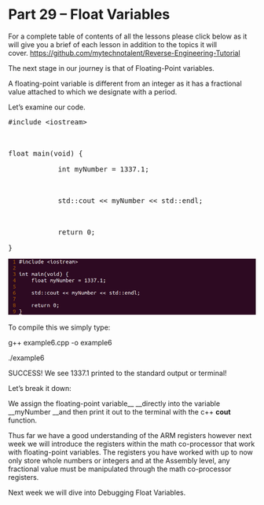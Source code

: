 # Part 29 – Float Variables

For a complete table of contents of all the lessons please click below as it will give you a brief of each lesson in addition to the topics it will cover.&nbsp;https://github.com/mytechnotalent/Reverse-Engineering-Tutorial

The next stage in our journey is that of Floating-Point variables.&nbsp;

A floating-point variable is different from an integer as it has a fractional value attached to which we designate with a period.

Let’s examine our code.

<pre spellcheck="false">#include &lt;iostream&gt;

&nbsp;

float main(void) {

&nbsp;&nbsp;&nbsp;&nbsp;&nbsp;&nbsp;&nbsp;&nbsp;&nbsp;&nbsp;&nbsp; int myNumber = 1337.1;

&nbsp;

&nbsp;&nbsp;&nbsp;&nbsp;&nbsp;&nbsp;&nbsp;&nbsp;&nbsp;&nbsp;&nbsp; std::cout &lt;&lt; myNumber &lt;&lt; std::endl;

&nbsp;

&nbsp;&nbsp;&nbsp;&nbsp;&nbsp;&nbsp;&nbsp;&nbsp;&nbsp;&nbsp;&nbsp; return 0;

}
</pre>

<div class="slate-resizable-image-embed slate-image-embed__resize-full-width"><img src="/imgs/1520592872663.jpg"/></div>

To compile this we simply type:

g++ example6.cpp -o example6

./example6

SUCCESS!&nbsp;We see 1337.1 printed to the standard output or terminal!

Let’s break it down:

We assign the floating-point variable__ __directly into the variable __myNumber __and then print it out to the terminal with the c++ __cout__ function.

Thus far we have a good understanding of the ARM registers however next week we will introduce the registers within the math co-processor that work with floating-point variables.&nbsp;The registers you have worked with up to now only store whole numbers or integers and at the Assembly level, any fractional value must be manipulated through the math co-processor registers.

Next week we will dive into Debugging Float Variables.